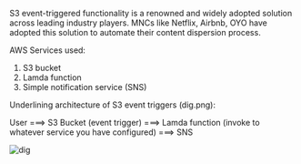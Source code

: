 S3 event-triggered functionality is a renowned and widely adopted solution across leading industry players. MNCs like Netflix, Airbnb, OYO have adopted this solution to automate their content dispersion process. 

AWS Services used: 
1. S3 bucket
2. Lamda function
3. Simple notification service (SNS)

Underlining architecture of S3 event triggers (dig.png):

User ===> S3 Bucket (event trigger) ===> Lamda function (invoke to whatever service you have configured) ===> SNS 

![dig](https://github.com/Nishannb/AWS-S3-triggering/assets/91608996/e49bfb5e-aeca-41c4-8511-0b42c383e4a2)
